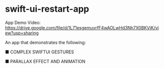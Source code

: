 # swift-ui-restart-app
App Demo Video:
https://drive.google.com/file/d/1L71esgemuvrfF4wAOLwHd3Nh7X0BKViK/view?usp=sharing

An app that demonstrates the following:

■ COMPLEX SWIFTUI GESTURES

■ PARALLAX EFFECT AND ANIMATION

